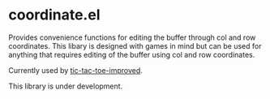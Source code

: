 # coordinate.el

Provides convenience functions for editing the buffer through col and row coordinates. This libary is designed with games in mind but can be used for anything that requires editing of the buffer using col and row coordinates.

Currently used by [tic-tac-toe-improved](https://github.com/accidentalrebel/emacs-tic-tac-toe-improved).

This library is under development.
